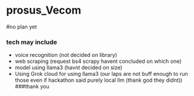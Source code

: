 # prosus_Vecom
#no plan yet

### tech may include 
- voice recognition (not decided on library)
- web scraping (request bs4 scrapy havent concluded on which one)
- model using llama3 (havnt decided on size)
- Using Grok cloud for using llama3 (our laps are not buff enough to run those even if hackathon said purely local llm (thank god they didnt))
###thank you
